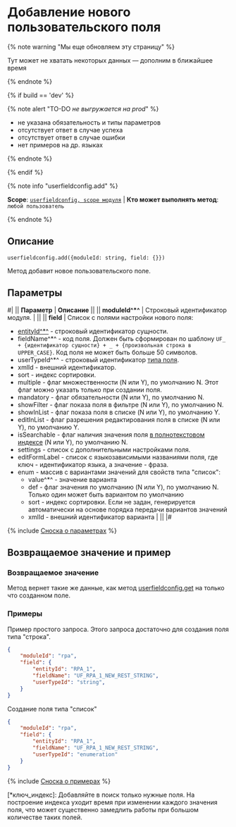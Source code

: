 # Добавление нового пользовательского поля

{% note warning "Мы еще обновляем эту страницу" %}

Тут может не хватать некоторых данных — дополним в ближайшее время

{% endnote %}

{% if build == 'dev' %}

{% note alert "TO-DO _не выгружается на prod_" %}

- не указана обязательность и типы параметров
- отсутствует ответ в случае успеха
- отсутствует ответ в случае ошибки
- нет примеров на др. языках
  
{% endnote %}

{% endif %}

{% note info "userfieldconfig.add" %}

**Scope**: [`userfieldconfig, scope модуля`](../../../../scopes/permissions.md) | **Кто может выполнять метод**: `любой пользователь`

{% endnote %}

## Описание

```http
userfieldconfig.add({moduleId: string, field: {}})
```

Метод добавит новое пользовательского поле.

## Параметры

#|
|| **Параметр** | **Описание** ||
|| **moduleId^*^** | Строковый идентификатор модуля. | ||
|| **field** | Список с полями настройки нового поля:

- [entityId^*^](../entity-id.md) - строковый идентификатор сущности. 
- fieldName^*^ - код поля. Должен быть сформирован по шаблону `UF_ + {идентификатор сущности} + _ + {произвольная строка в UPPER_CASE}`. Код поля не может быть больше 50 символов. 
- userTypeId^*^ - строковый идентификатор [типа поля](https://dev.1c-bitrix.ru/api_d7/bitrix/main/userfield/settings/types.php). 
- xmlId - внешний идентификатор.
- sort - индекс сортировки.
- multiple - флаг множественности (N или Y), по умолчанию N. Этот флаг можно указать только при создании поля.
- mandatory - флаг обязательности (N или Y), по умолчанию N.
- showFilter - флаг показа поля в фильтре (N или Y), по умолчанию N.
- showInList - флаг показа поля в списке (N или Y), по умолчанию Y.
- editInList - флаг разрешения редактирования поля в списке (N или Y), по умолчанию Y.
- isSearchable - флаг наличия значения поля [в полнотекстовом индексе](*ключ_индекс) (N или Y), по умолчанию N.
- settings - список с дополнительными настройками поля.
- editFormLabel - список с языкозависимыми названиями поля, где ключ - идентификатор языка, а значение - фраза.
- enum - массив с вариантами значений для свойств типа "список":
    - value^*^ - значение варианта
    - def - флаг значения по умолчанию (N или Y), по умолчанию N. Только один может быть вариантом по умолчанию
    - sort - индекс сортировки. Если не задан, генерируется автоматически на основе порядка передачи вариантов значений
    - xmlId - внешний идентификатор варианта | ||
|#

{% include [Сноска о параметрах](../../../../../_includes/required.md) %}

## Возвращаемое значение и пример

### Возвращаемое значение

Метод вернет такие же данные, как метод [userfieldconfig.get](userfieldconfig-get.md) на только что созданном поле.

### Примеры

Пример простого запроса. Этого запроса достаточно для создания поля типа "строка".

```json
{
    "moduleId": "rpa",
    "field": {
        "entityId": "RPA_1",
        "fieldName": "UF_RPA_1_NEW_REST_STRING",
        "userTypeId": "string",
    }
}
```

Создание поля типа "список"

```json
{
    "moduleId": "rpa",
    "field": {
        "entityId": "RPA_1",
        "fieldName": "UF_RPA_1_NEW_REST_STRING",
        "userTypeId": "enumeration"
    }
}
```

{% include [Сноска о примерах](../../../../../_includes/examples.md) %}

[*ключ_индекс]: Добавляйте в поиск только нужные поля. На построение индекса уходит время при изменении каждого значения поля, что может существенно замедлить работы при большом количестве таких полей.